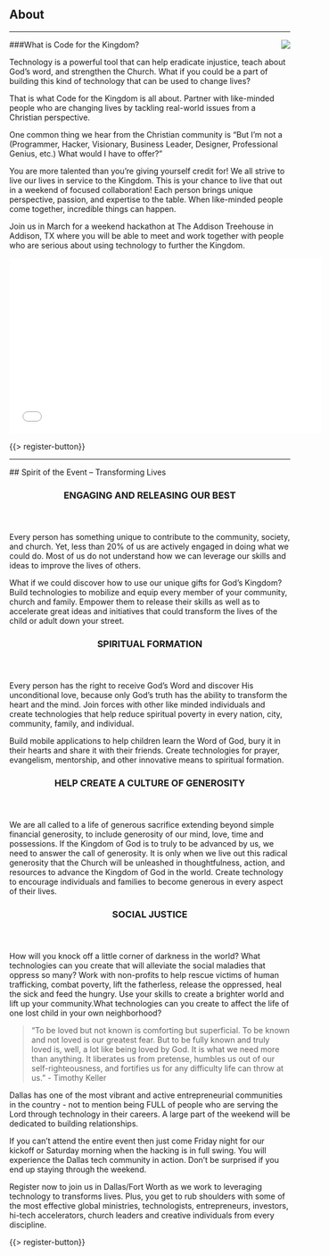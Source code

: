 ﻿## <i class="icon fa-book"></i> About
---
<img src="{{assets}}/images/child.png" style="float:right"/>

###What is Code for the Kingdom?

Technology is a powerful tool that can help eradicate injustice, teach about God’s word, and strengthen the Church. What if you could be a part of building this kind of technology that can be used to change lives?

That is what Code for the Kingdom is all about. Partner with like-minded people who are changing lives by tackling real-world issues from a Christian perspective. 

One common thing we hear from the Christian community is “But I’m not a (Programmer, Hacker, Visionary, Business Leader, Designer, Professional Genius, etc.) What would I have to offer?”

You are more talented than you’re giving yourself credit for! We all strive to live our lives in service to the Kingdom. This is your chance to live that out in a weekend of focused collaboration! Each person brings unique perspective, passion, and expertise to the table. When like-minded people come together, incredible things can happen. 

Join us in March for a weekend hackathon at The Addison Treehouse in Addison, TX where you will be able to meet and work together with people who are serious about using technology to further the Kingdom.


<div class="video-container"><iframe width="560" height="315" src="//www.youtube.com/embed/hNCyqX-4PBY?rel=0" frameborder="0" allowfullscreen></iframe></div>


{{> register-button}}
<hr/>
## Spirit of the Event – Transforming Lives
<div class="smaller-paragraphs">
  <div class="row">
    <div class="6u">
      <section>
        <header>
          <h3>ENGAGING AND RELEASING OUR BEST</h3>
        </header>
        <p>Every person has something unique to contribute to the community, society, and church. Yet, less than 20% of us are actively engaged in doing what we could do. Most of us do not understand how we can leverage our skills and ideas to improve the lives of others.

What if we could discover how to use our unique gifts for God’s Kingdom? Build technologies to mobilize and equip every member of your community, church and family. Empower them to release their skills as well as to accelerate great ideas and initiatives that could transform the lives of the child or adult down your street.</p></section>
    </div>
    <div class="6u">
      <section>
        <header>
          <h3>SPIRITUAL FORMATION</h3>
        </header>
        <p>Every person has the right to receive God’s Word and discover His unconditional love, because only God’s truth has the ability to transform the heart and the mind. Join forces with other like minded individuals and create technologies that help reduce spiritual poverty in every nation, city, community, family, and individual.

Build mobile applications to help children learn the Word of God, bury it in their hearts and share it with their friends. Create technologies for prayer, evangelism, mentorship, and other innovative means to spiritual formation.
      </section>
    </div>
  </div>
  <div class="row">
    <div class="6u">
      <section>
        <header>
          <h3>HELP CREATE A CULTURE OF GENEROSITY</h3>
        </header>
        <p>We are all called to a life of generous sacrifice extending beyond simple financial generosity, to include generosity of our mind, love, time and possessions. If the Kingdom of God is to truly to be advanced by us, we need to answer the call of generosity. It is only when we live out this radical generosity that the Church will be unleashed in thoughtfulness, action, and resources to advance the Kingdom of God in the world. Create technology to encourage individuals and families to become generous in every aspect of their lives.</p>
      </section>
    </div>
    <div class="6u">
      <section>
        <header>
          <h3>SOCIAL JUSTICE</h3>
        </header>
        <p>How will you knock off a little corner of darkness in the world? What technologies can you create that will alleviate the social maladies that oppress so many? Work with non-profits to help rescue victims of human trafficking, combat poverty, lift the fatherless, release the oppressed, heal the sick and feed the hungry. Use your skills to create a brighter world and lift up your community.What technologies can you create to affect the life of one lost child in your own neighborhood? 
</p>
      </section>
    </div>
  </div>
</div>


<blockquote>“To be loved but not known is comforting but superficial. To be known and not loved is our greatest fear. But to be fully known and truly loved is, well, a lot like being loved by God. It is what we need more than anything. It liberates us from pretense, humbles us out of our self-righteousness, and fortifies us for any difficulty life can throw at us.” - Timothy Keller</blockquote>

Dallas has one of the most vibrant and active entrepreneurial communities in the country - not to mention being FULL of people who are serving the Lord through technology in their careers. A large part of the weekend will be dedicated to building relationships.

If you can’t attend the entire event then just come Friday night for our kickoff or Saturday morning when the hacking is in full swing. You will experience the Dallas tech community in action. Don’t be surprised if you end up staying through the weekend.

<p>Register now to join us in Dallas/Fort Worth  as we work to leveraging technology to transforms lives. Plus, you get to rub shoulders with some of the most effective global ministries, technologists, entrepreneurs, investors, hi-tech accelerators, church leaders and creative individuals from every discipline.</p>
{{> register-button}}

